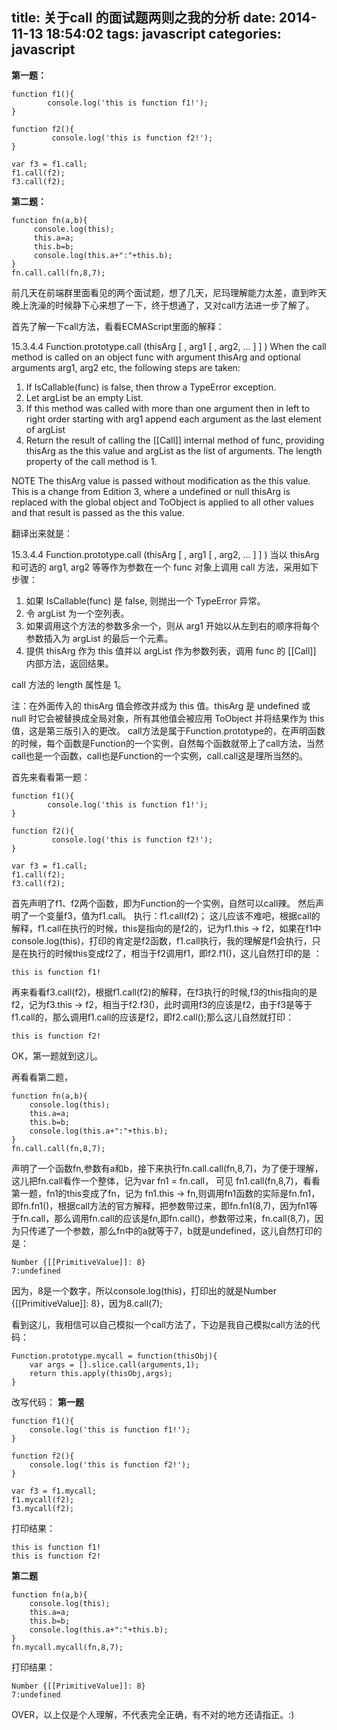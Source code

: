 title: 关于call 的面试题两则之我的分析
date: 2014-11-13 18:54:02
tags: javascript
categories: javascript
---
**第一题：**

	function f1(){
	        console.log('this is function f1!');
	}
	
	function f2(){
	         console.log('this is function f2!');
	}
	
	var f3 = f1.call;
	f1.call(f2);
	f3.call(f2);

**第二题：**

	function fn(a,b){
		 console.log(this);
		 this.a=a;
		 this.b=b;
		 console.log(this.a+":"+this.b);
	}
	fn.call.call(fn,8,7);
<!--more-->
前几天在前端群里面看见的两个面试题，想了几天，尼玛理解能力太差，直到昨天晚上洗澡的时候静下心来想了一下，终于想通了，又对call方法进一步了解了。

首先了解一下call方法，看看ECMAScript里面的解释：


15.3.4.4 Function.prototype.call (thisArg [ , arg1 [ , arg2, … ] ] )
When the call method is called on an object func with argument thisArg and optional arguments arg1, arg2
etc, the following steps are taken:

1. If IsCallable(func) is false, then throw a TypeError exception.
2. Let argList be an empty List.
3. If this method was called with more than one argument then in left to right order starting with arg1 append
each argument as the last element of argList
4. Return the result of calling the [[Call]] internal method of func, providing thisArg as the this value and
argList as the list of arguments.
The length property of the call method is 1.

NOTE The thisArg value is passed without modification as the this value. This is a change from Edition 3, where a
undefined or null thisArg is replaced with the global object and ToObject is applied to all other values and that result is
passed as the this value.

翻译出来就是：

15.3.4.4 Function.prototype.call (thisArg [ , arg1 [ , arg2, … ] ] )
当以 thisArg 和可选的 arg1, arg2 等等作为参数在一个 func 对象上调用 call 方法，采用如下步骤：


1.	如果 IsCallable(func) 是 false, 则抛出一个 TypeError 异常。
2.	令 argList 为一个空列表。
3.	如果调用这个方法的参数多余一个，则从 arg1 开始以从左到右的顺序将每个参数插入为 argList 的最后一个元素。
4.	提供 thisArg 作为 this 值并以 argList 作为参数列表，调用 func 的 [[Call]] 内部方法，返回结果。

call 方法的 length 属性是 1。

注：在外面传入的 thisArg 值会修改并成为 this 值。thisArg 是 undefined 或 null 时它会被替换成全局对象，所有其他值会被应用 ToObject 并将结果作为 this 值，这是第三版引入的更改。
call方法是属于Function.prototype的，在声明函数的时候，每个函数是Function的一个实例，自然每个函数就带上了call方法，当然call也是一个函数，call也是Function的一个实例，call.call这是理所当然的。

首先来看看第一题：

	function f1(){
	        console.log('this is function f1!');
	}
	
	function f2(){
	         console.log('this is function f2!');
	}
	
	var f3 = f1.call;
	f1.call(f2);
	f3.call(f2);

首先声明了f1、f2两个函数，即为Function的一个实例，自然可以call辣。
然后声明了一个变量f3，值为f1.call。
执行：f1.call(f2)；
这儿应该不难吧，根据call的解释，f1.call在执行的时候，this是指向的是f2的，记为f1.this -> f2，如果在f1中console.log(this)，打印的肯定是f2函数，f1.call执行，我的理解是f1会执行，只是在执行的时候this变成f2了，相当于f2调用f1，即f2.f1()，这儿自然打印的是 ：

	this is function f1!

再来看看f3.call(f2)，根据f1.call(f2)的解释，在f3执行的时候,f3的this指向的是f2，记为f3.this -> f2，相当于f2.f3()，此时调用f3的应该是f2，由于f3是等于f1.call的，那么调用f1.call的应该是f2，即f2.call();那么这儿自然就打印：

	this is function f2!

OK，第一题就到这儿。

再看看第二题，

	function fn(a,b){
	    console.log(this);
	    this.a=a;
	    this.b=b;
	    console.log(this.a+":"+this.b);
	}
	fn.call.call(fn,8,7);

声明了一个函数fn,参数有a和b，接下来执行fn.call.call(fn,8,7)，为了便于理解，这儿把fn.call看作一个整体，记为var fn1 = fn.call，
可见 fn1.call(fn,8,7)，看看第一题，fn1的this变成了fn，记为 fn1.this -> fn,则调用fn1函数的实际是fn.fn1，即fn.fn1()，根据call方法的官方解释，把参数带过来，即fn.fn1(8,7)，因为fn1等于fn.call，那么调用fn.call的应该是fn,即fn.call()，参数带过来，fn.call(8,7)，因为只传递了一个参数，那么fn中的a就等于7，b就是undefined，这儿自然打印的是：

	Number {[[PrimitiveValue]]: 8}
	7:undefined

因为，8是一个数字，所以console.log(this)，打印出的就是Number {[[PrimitiveValue]]: 8}，因为8.call(7);


看到这儿，我相信可以自己模拟一个call方法了，下边是我自己模拟call方法的代码：

	Function.prototype.mycall = function(thisObj){
        var args = [].slice.call(arguments,1);
        return this.apply(thisObj,args);
	}

改写代码：
**第一题**

	function f1(){
		console.log('this is function f1!');
	}

	function f2(){
		console.log('this is function f2!');
	}
   
	var f3 = f1.mycall;
	f1.mycall(f2);
	f3.mycall(f2);

打印结果：

	this is function f1! 
	this is function f2! 

**第二题**

	function fn(a,b){
	    console.log(this);
	    this.a=a;
	    this.b=b;
	    console.log(this.a+":"+this.b);
	}
	fn.mycall.mycall(fn,8,7);

打印结果：

	Number {[[PrimitiveValue]]: 8} 
	7:undefined 

OVER，以上仅是个人理解，不代表完全正确，有不对的地方还请指正。:)

